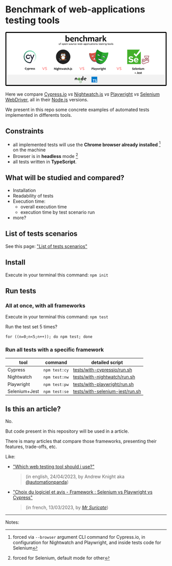# Benchmark of web-applications testing tools

![](doc/header-image.png)

Here we compare [Cypress.io](https://cypress.io/) *vs* [Nightwatch.js](https://nightwatchjs.org) *vs* [Playwright](https://playwright.dev/) *vs* [Selenium WebDriver](https://www.selenium.dev/documentation/webdriver/), all in their [Node.js](https://nodejs.org) versions.

We present in this repo some concrete examples of automated tests implemented in differents tools.

## Constraints

- all implemented tests will use the **Chrome browser already installed** [^1] on the machine
- Browser is in **headless** mode [^2]
- all tests written in **TypeScript**.

## What will be studied and compared?

- Installation
- Readability of tests
- Execution time:
  - overall execution time
  - execution time by test scenario run
- more?

## List of tests scenarios

See this page: ["List of tests scenarios"](tests/README.md)

## Install

Execute in your terminal this command: `npm init`

## Run tests

### All at once, with all frameworks

Execute in your terminal this command: `npm test`

Run the test set 5 times?

```shell
for ((n=0;n<5;n++)); do npm test; done
```

### Run all tests with a specific framework


| tool          | command       | detailed script                                                         |
| ------------- | ------------- | ----------------------------------------------------------------------- |
| Cypress       | `npm test:cy` | [tests/with-cypressio/run.sh](./tests/with-cypressio/run.sh)            |
| Nightwatch    | `npm test:nw` | [tests/with-nightwatch/run.sh](./tests/with-nightwatch/run.sh)          |
| Playwright    | `npm test:pw` | [tests/with-playwright/run.sh](./tests/with-cypressplaywrightio/run.sh) |
| Selenium+Jest | `npm test:se` | [tests/with-selenium-jest/run.sh](./tests/with-selenium-jest/run.sh)    |

## Is this an article?

No.

But code present in this repository will be used in a article.

There is many articles that compare those frameworks, presenting their features, trade-offs, etc.

Like: 
- ["Which web testing tool should i use?"](https://automationpanda.com/2023/04/24/which-web-testing-tool-should-i-use)

  > (in english, 24/04/2023, by Andrew Knight aka [@automationpanda](https://twitter.com/automationpanda))

- ["Choix du logiciel et avis - Framework : Selenium vs Playwright vs Cypress"](https://blog.mrsuricate.com/choix-logiciel-avis-framework-selenium-playwright-cypress)
 
  > (in french, 13/03/2023, by [*Mr Suricate*](https://www.mrsuricate.com/))


---

Notes: 

[^1]: forced via `--browser` argument CLI command for Cypress.io, in configuration for Nightwatch and Playwright, and inside tests code for Selenium

[^2]: forced for Selenium, default mode for other


